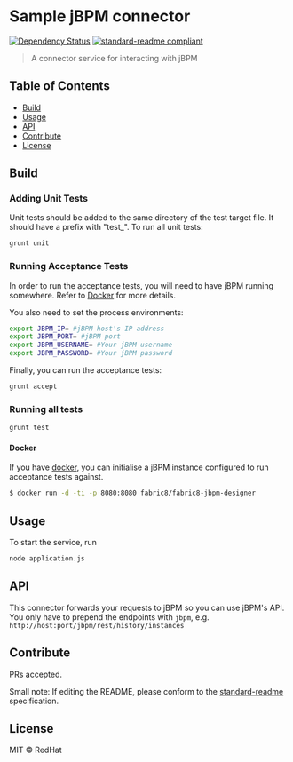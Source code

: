 # Sample jBPM connector

[![Dependency Status](https://img.shields.io/david/feedhenry-templates/fh-connector-jbpm.svg?style=flat-square)](https://david-dm.org/feedhenry-templates/fh-connector-jbpm)
[![standard-readme compliant](https://img.shields.io/badge/standard--readme-OK-green.svg?style=flat-square)](https://github.com/RichardLitt/standard-readme)

> A connector service for interacting with jBPM

## Table of Contents

- [Build](#Build)
- [Usage](#usage)
- [API](#api)
- [Contribute](#contribute)
- [License](#license)

## Build

### Adding Unit Tests

Unit tests should be added to the same directory of the test target file. It should have a prefix with "test_". To run all unit tests:

```bash
grunt unit
```

### Running Acceptance Tests

In order to run the acceptance tests, you will need to have jBPM running somewhere. Refer to [Docker](#Docker) for more details.

You also need to set the process environments: 

```bash
export JBPM_IP= #jBPM host's IP address
export JBPM_PORT= #jBPM port
export JBPM_USERNAME= #Your jBPM username
export JBPM_PASSWORD= #Your jBPM password
```

Finally, you can run the acceptance tests:

```bash
grunt accept
```

### Running all tests

```bash
grunt test
```

#### Docker

If you have [docker](https://www.docker.com/), you can initialise a jBPM instance configured to run acceptance tests against.

```bash
$ docker run -d -ti -p 8080:8080 fabric8/fabric8-jbpm-designer
```

## Usage

To start the service, run

```bash
node application.js
```

## API
This connector forwards your requests to jBPM so you can use jBPM's API. You only have to prepend the endpoints with `jbpm`, e.g. `http://host:port/jbpm/rest/history/instances`

## Contribute

PRs accepted.

Small note: If editing the README, please conform to the [standard-readme](https://github.com/RichardLitt/standard-readme) specification.

## License

MIT © RedHat